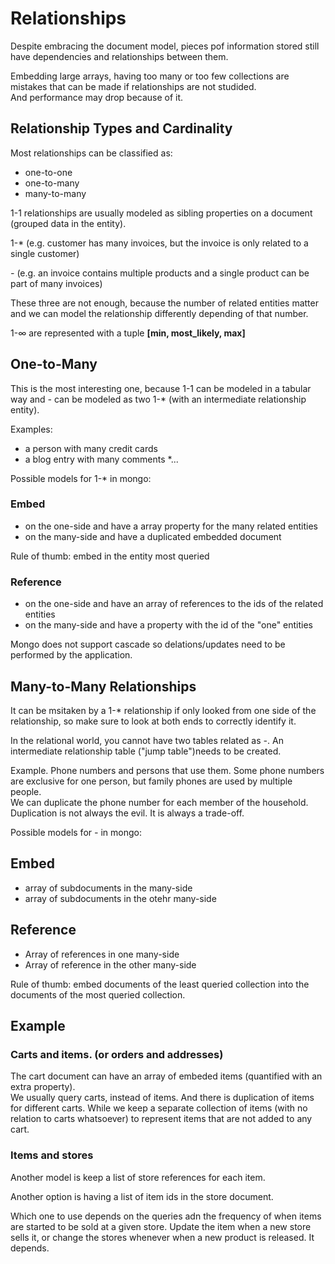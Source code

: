 # Relationships

Despite embracing the document model, pieces pof information stored still have dependencies and relationships between them.

Embedding large arrays, having too many or too few collections are mistakes that can be made if relationships are not studided.<br/>
And performance may drop because of it.

## Relationship Types and Cardinality

Most relationships can be classified as:
* one-to-one
* one-to-many
* many-to-many

1-1 relationships are usually modeled as sibling properties on a document (grouped data in the entity).

1-* (e.g. customer has many invoices, but the invoice is only related to a single customer)

*-* (e.g. an invoice contains multiple products and a single product can be part of many invoices)

These three are not enough, because the number of related entities matter and we can model the relationship differently depending of that number.

1-∞ are represented with a tuple **[min, most_likely, max]**

## One-to-Many

This is the most interesting one, because 1-1 can be modeled in a tabular way and *-* can be modeled as two 1-* (with an intermediate relationship entity).

Examples:
* a person with many credit cards
* a blog entry with many comments
*...

Possible models for 1-* in mongo:

### Embed 
* on the one-side and have a array property for the many related entities
* on the many-side and have a duplicated embedded document

Rule of thumb: embed in the entity most queried

### Reference

* on the one-side and have an array of references to the ids of the related entities
* on the many-side and have a property with the id of the "one" entities

Mongo does not support cascade so delations/updates need to be performed by the application.

## Many-to-Many Relationships

It can be msitaken by a 1-* relationship if only looked from one side of the relationship, so make sure to look at both ends to correctly identify it.

In the relational world, you cannot have two tables related as *-*. An intermediate relationship table ("jump table")needs to be created.

Example. Phone numbers and persons that use them. Some phone numbers are exclusive for one person, but family phones are used by multiple people.<br/>
We can duplicate the phone number for each member of the household.<br/>
Duplication is not always the evil. It is always a trade-off.

Possible models for *-* in mongo:

## Embed
* array of subdocuments in the many-side
* array of subdocuments in the otehr many-side

## Reference
* Array of references in one many-side
* Array of reference in the other many-side

Rule of thumb: embed documents of the least queried collection into the documents of the most queried collection.

## Example
### Carts and items. (or orders and addresses)

The cart document can have an array of embeded items (quantified with an extra property).<br/>
We usually query carts, instead of items. And there is duplication of items for different carts. While we keep a separate collection of items (with no relation to carts whatsoever) to represent items that are not added to any cart.

### Items and stores

Another model is keep a list of store references for each item.

Another option is having a list of item ids in the store document.

Which one to use depends on the queries adn the frequency of when items are started to be sold at a given store. Update the item when a new store sells it, or change the stores whenever when a new product is released. It depends.
